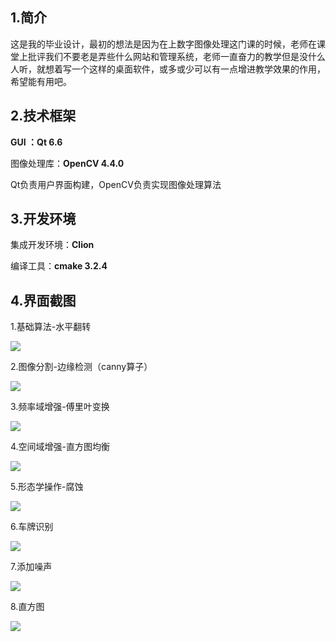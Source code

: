 ## 1.简介

这是我的毕业设计，最初的想法是因为在上数字图像处理这门课的时候，老师在课堂上批评我们不要老是弄些什么网站和管理系统，老师一直奋力的教学但是没什么人听，就想着写一个这样的桌面软件，或多或少可以有一点增进教学效果的作用，希望能有用吧。

## 2.技术框架

**GUI ：Qt 6.6**

图像处理库：**OpenCV 4.4.0**

Qt负责用户界面构建，OpenCV负责实现图像处理算法

## 3.开发环境

集成开发环境：**Clion**

编译工具：**cmake 3.2.4**

## 4.界面截图

1.基础算法-水平翻转

![](https://pxy2813268157.github.io/ImageRepository/base.png)

2.图像分割-边缘检测（canny算子）

![](https://raw.githubusercontent.com/pxy2813268157/ImageRepository/master/edge.png)

3.频率域增强-傅里叶变换

![](https://raw.githubusercontent.com/pxy2813268157/ImageRepository/master/frequency.png)

4.空间域增强-直方图均衡

![](https://raw.githubusercontent.com/pxy2813268157/ImageRepository/master/dimension.png)

5.形态学操作-腐蚀

![](https://raw.githubusercontent.com/pxy2813268157/ImageRepository/master/erosion.png)

6.车牌识别

![](https://raw.githubusercontent.com/pxy2813268157/ImageRepository/master/recognize.png)

7.添加噪声

![](https://raw.githubusercontent.com/pxy2813268157/ImageRepository/master/noise.png)

8.直方图

![](https://raw.githubusercontent.com/pxy2813268157/ImageRepository/master/histogram.png)
